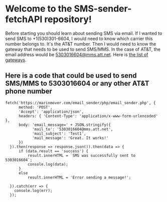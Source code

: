 # Welcome to the SMS-sender-fetchAPI repository!

Before starting you should learn about sending SMS via email. If I wanted to send SMS to +1(530)301-6604, I would need to know which carrier this number belongs to. It's the AT&T number. Then I would need to know the gateway that needs to be used to send SMS/MMS. In the case of AT&T, the email address would be 5303016604@mms.att.net. Here is [the list of gateways](https://www.opentextingonline.com/emailtotext.aspx).

## Here is a code that could be used to send SMS/MMS to 5303016604 or any other AT&T phone number
    fetch('https://marinmover.com/email_sender/php/email_sender.php', {
          method: 'POST',
          'Accept': 'application/json',
          headers: { 'Content-Type': 'application/x-www-form-urlencoded' },
          body: 'email_message=' + JSON.stringify({
                'mail_to': '5303016604@mms.att.net',
                'mail_subject': 'Test1',
                'mail_message': 'Great. It works!'
          })
      }).then(response => response.json()).then(data => {
          if (data.result == 'success') {
              result.innerHTML = `SMS was successfully sent to 5303016604`;
              console.log(data);
          }
          else
              result.innerHTML = 'Error sending a message!';

      }).catch(err => {
        console.log(err);
      });
